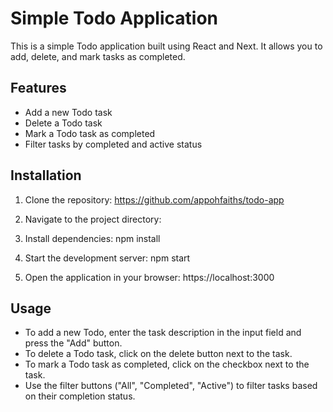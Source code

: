 # Simple Todo Application

This is a simple Todo application built using React and Next. It allows you to add, delete, and mark tasks as completed.

## Features

- Add a new Todo task
- Delete a Todo task
- Mark a Todo task as completed
- Filter tasks by completed and active status

## Installation

1. Clone the repository: https://github.com/appohfaiths/todo-app

2. Navigate to the project directory:

3. Install dependencies: npm install

4. Start the development server: npm start

5. Open the application in your browser: https://localhost:3000

## Usage

- To add a new Todo, enter the task description in the input field and press the "Add" button.
- To delete a Todo task, click on the delete button next to the task.
- To mark a Todo task as completed, click on the checkbox next to the task.
- Use the filter buttons ("All", "Completed", "Active") to filter tasks based on their completion status.
